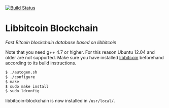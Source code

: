 [![Build Status](https://travis-ci.org/libbitcoin/libbitcoin-blockchain.svg?branch=version2)](https://travis-ci.org/libbitcoin/libbitcoin-blockchain)

# Libbitcoin Blockchain

*Fast Bitcoin blockchain database based on libbitcoin*

Note that you need g++ 4.7 or higher. For this reason Ubuntu 12.04 and older are not supported. Make sure you have installed [libbitcoin](https://github.com/libbitcoin/libbitcoin) beforehand according to its build instructions.

```sh
$ ./autogen.sh
$ ./configure
$ make
$ sudo make install
$ sudo ldconfig
```

libbitcoin-blockchain is now installed in `/usr/local/`.
